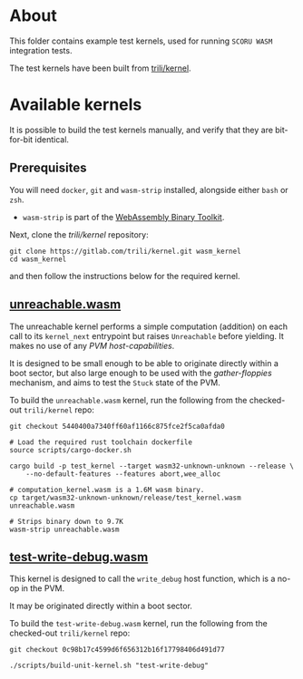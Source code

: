 # About
This folder contains example test kernels, used for running `SCORU WASM` integration tests.

The test kernels have been built from [trili/kernel](https://gitlab.com/trili/kernel.git).

# Available kernels
It is possible to build the test kernels manually, and verify that they are bit-for-bit identical.

## Prerequisites
You will need `docker`, `git` and `wasm-strip` installed, alongside either `bash` or `zsh`.
- `wasm-strip` is part of the [WebAssembly Binary Toolkit](https://github.com/WebAssembly/wabt).

Next, clone the *trili/kernel* repository:
``` shell
git clone https://gitlab.com/trili/kernel.git wasm_kernel
cd wasm_kernel
```
and then follow the instructions below for the required kernel.

## [unreachable.wasm](./unreachable.wasm)
The unreachable kernel performs a simple computation (addition) on each call to its `kernel_next` entrypoint but raises `Unreachable` before yielding. It makes no use of any *PVM host-capabilities*.

It is designed to be small enough to be able to originate directly within a boot sector, but also large enough to be
used with the *gather-floppies* mechanism, and aims to test the `Stuck` state of the PVM.

To build the `unreachable.wasm` kernel, run the following from the checked-out `trili/kernel` repo:
``` shell
git checkout 5440400a7340ff60af1166c875fce2f5ca0afda0

# Load the required rust toolchain dockerfile
source scripts/cargo-docker.sh

cargo build -p test_kernel --target wasm32-unknown-unknown --release \
    --no-default-features --features abort,wee_alloc

# computation_kernel.wasm is a 1.6M wasm binary.
cp target/wasm32-unknown-unknown/release/test_kernel.wasm unreachable.wasm

# Strips binary down to 9.7K
wasm-strip unreachable.wasm
```

## [test-write-debug.wasm](./test-write-debug.wasm)
This kernel is designed to call the `write_debug` host function, which is a no-op in the PVM.

It may be originated directly within a boot sector.

To build the `test-write-debug.wasm` kernel, run the following from the checked-out `trili/kernel` repo:
```shell
git checkout 0c98b17c4599d6f656312b16f17798406d491d77

./scripts/build-unit-kernel.sh "test-write-debug"
```
